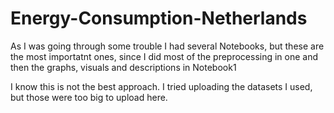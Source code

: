 # Energy-Consumption-Netherlands

As I was going through some trouble I had several Notebooks, but these are the most importatnt ones, since I did most of the preprocessing in one and then the graphs, visuals and descriptions in Notebook1

I know this is not the best approach. I tried uploading the datasets I used, but those were too big to upload here. 
